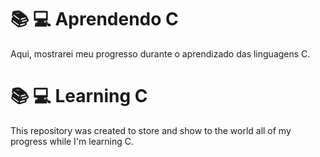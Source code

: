 # :books: :computer: Aprendendo C

Aqui, mostrarei meu progresso durante o aprendizado das linguagens C.

# :books: :computer: Learning C

This repository was created to store and show to the world all of my progress while I'm learning C.
